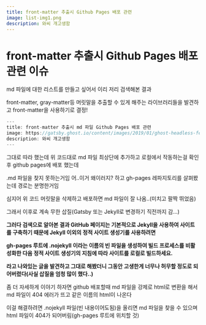 ```yaml
---
title: front-matter 추출시 Github Pages 배포 관련
image: list-img1.png
description: 와씨 개고생함
---
```


front-matter 추출시 Github Pages 배포 관련 이슈
=============

md 파일에 대한 리스트를 만들고 싶어서 이리 저리 검색해본 결과

front-matter, gray-matter등 머릿말을 추출할 수 있게 해주는 라이브러리들을 발견하고 front-matter을 사용하기로 결정!


```javascript
---
title: front-matter 추출시 md 파일 Github Pages 배포 관련
image: https://gatsby.ghost.io/content/images/2019/01/ghost-headless-feature-image.png
description: 와씨 개고생함
---
```

그대로 따라 했는데 위 코드대로 md 파일 최상단에 추가하고 로컬에서 작동하는걸 확인 후 github pages에 배포 했는데

.md 파일을 찾지 못하는거임 어..이거 왜이러지? 하고 gh-pages 레파지토리를 살펴봤는데 경로는 분명한거임 

심지어 위 코드 머릿말을 삭제하고 배포하면 md 파일이 잘 나옴..(미치고 팔짝 뛰었음)

그래서 이후로 계속 무한 삽질(Gatsby 또는 Jekyll로 변경하기 직전까지 감...)

**그러다 검색으로 알아본 결과 GitHub 페이지는 기본적으로 Jekyll을 사용하여 사이트를 구축하기 때문에 Jekyll 이외의 정적 사이트 생성기를 사용하려면**

**gh-pages 루트에 .nojekyll 이라는 이름의 빈 파일을 생성하여 빌드 프로세스를  비활성화한 다음 정적 사이트 생성기의 지침에 따라 사이트를 로컬로 빌드하세요.**

**라고 나와있는 글을 발견하고 그대로 해봤더니 그동안 고생한게 너무나 허무할 정도로 되어버렸다(사실 삽질을 엄청 많이 했다..)**

좀 더 자세하게 이야기 하자면 github 배포할때 md 파일을 강제로 html로 변환을 해서 md 파일이 404 에러가 뜨고 같은 이름의 html이 나온다

이걸 해결하려면 .nojekyll 파일(빈 내용이어도됨)을 올리면 md 파일을 찾을 수 있으며 html 파일이 404가 되어버림(gh-pages 루트에 위치할 것)